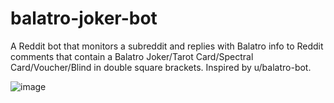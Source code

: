 # balatro-joker-bot
A Reddit bot that monitors a subreddit and replies with Balatro info to Reddit comments that contain a Balatro Joker/Tarot Card/Spectral Card/Voucher/Blind in double square brackets. Inspired by u/balatro-bot.

![image](https://github.com/user-attachments/assets/b97e9567-ceaa-4535-b97f-c9457dedf194)

